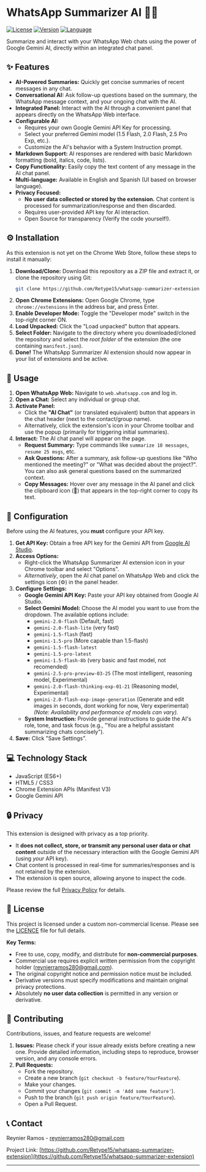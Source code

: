 # WhatsApp Summarizer AI 💬🧠

[![License](https://img.shields.io/badge/License-Custom%20Non--Commercial-blue.svg)](LICENCE) <!-- Consider updating if you choose a standard license -->
[![Version](https://img.shields.io/badge/Version-0.4.12-brightgreen.svg)](manifest.json) <!-- Update version manually -->
[![Language](https://img.shields.io/badge/Language-EN%20%7C%20ES-orange.svg)](_locales/)

Summarize and interact with your WhatsApp Web chats using the power of Google Gemini AI, directly within an integrated chat panel.

<!-- Optional: Add a screenshot or GIF here -->
<!-- ![Extension Screenshot](link/to/your/screenshot.png) -->

## ✨ Features

*   **AI-Powered Summaries:** Quickly get concise summaries of recent messages in any chat.
*   **Conversational AI:** Ask follow-up questions based on the summary, the WhatsApp message context, and your ongoing chat with the AI.
*   **Integrated Panel:** Interact with the AI through a convenient panel that appears directly on the WhatsApp Web interface.
*   **Configurable AI:**
    *   Requires your own Google Gemini API Key for processing.
    *   Select your preferred Gemini model (1.5 Flash, 2.0 Flash, 2.5 Pro Exp, etc.).
    *   Customize the AI's behavior with a System Instruction prompt.
*   **Markdown Support:** AI responses are rendered with basic Markdown formatting (bold, italics, code, lists).
*   **Copy Functionality:** Easily copy the text content of any message in the AI chat panel.
*   **Multi-language:** Available in English and Spanish (UI based on browser language).
*   **Privacy Focused:**
    *   **No user data collected or stored by the extension.** Chat content is processed for summarization/response and then discarded.
    *   Requires user-provided API key for AI interaction.
    *   Open Source for transparency (Verify the code yourself!).

## ⚙️ Installation

As this extension is not yet on the Chrome Web Store, follow these steps to install it manually:

1.  **Download/Clone:** Download this repository as a ZIP file and extract it, or clone the repository using Git:
    ```bash
    git clone https://github.com/Retype15/whatsapp-summarizer-extension.git
    ```
2.  **Open Chrome Extensions:** Open Google Chrome, type `chrome://extensions` in the address bar, and press Enter.
3.  **Enable Developer Mode:** Toggle the "Developer mode" switch in the top-right corner ON.
4.  **Load Unpacked:** Click the "Load unpacked" button that appears.
5.  **Select Folder:** Navigate to the directory where you downloaded/cloned the repository and select the *root folder* of the extension (the one containing `manifest.json`).
6.  **Done!** The WhatsApp Summarizer AI extension should now appear in your list of extensions and be active.

## 🚀 Usage

1.  **Open WhatsApp Web:** Navigate to `web.whatsapp.com` and log in.
2.  **Open a Chat:** Select any individual or group chat.
3.  **Activate Panel:**
    *   Click the **"AI Chat"** (or translated equivalent) button that appears in the chat header (next to the contact/group name).
    *   Alternatively, click the extension's icon in your Chrome toolbar and use the popup (primarily for triggering initial summaries).
4.  **Interact:** The AI chat panel will appear on the page.
    *   **Request Summary:** Type commands like `summarize 10 messages`, `resume 25 msgs`, etc.
    *   **Ask Questions:** After a summary, ask follow-up questions like "Who mentioned the meeting?" or "What was decided about the project?". You can also ask general questions based on the summarized context.
    *   **Copy Messages:** Hover over any message in the AI panel and click the clipboard icon (📄) that appears in the top-right corner to copy its text.

## 🔧 Configuration

Before using the AI features, you **must** configure your API key.

1.  **Get API Key:** Obtain a free API key for the Gemini API from [Google AI Studio](https://aistudio.google.com/app/apikey).
2.  **Access Options:**
    *   Right-click the WhatsApp Summarizer AI extension icon in your Chrome toolbar and select "Options".
    *   *Alternatively*, open the AI chat panel on WhatsApp Web and click the settings icon (⚙️) in the panel header.
3.  **Configure Settings:**
    *   **Google Gemini API Key:** Paste your API key obtained from Google AI Studio.
    *   **Select Gemini Model:** Choose the AI model you want to use from the dropdown. The available options include:
        *   `gemini-2.0-flash` (Default, fast)
        *   `gemini-2.0-flash-lite` (very fast)
        *   `gemini-1.5-flash` (fast)
        *   `gemini-1.5-pro` (More capable than 1.5-flash)
        *   `gemini-1.5-flash-latest`
        *   `gemini-1.5-pro-latest`
        *   `gemini-1.5-flash-8b` (very basic and fast model, not recomended)
        *   `gemini-2.5-pro-preview-03-25` (The most intelligent, reasoning model, Experimental)
        *   `gemini-2.0-flash-thinking-exp-01-21` (Reasoning model, Experimental)
        *   `gemini-2.0-flash-exp-image-generation` (Generate and edit images in seconds, dont working for now, Very experimental)
        *(Note: Availability and performance of models can vary).*
    *   **System Instruction:** Provide general instructions to guide the AI's role, tone, and task focus (e.g., "You are a helpful assistant summarizing chats concisely").
4.  **Save:** Click "Save Settings".

## 💻 Technology Stack

*   JavaScript (ES6+)
*   HTML5 / CSS3
*   Chrome Extension APIs (Manifest V3)
*   Google Gemini API

## 🔒 Privacy

This extension is designed with privacy as a top priority.
*   It **does not collect, store, or transmit any personal user data or chat content** outside of the necessary interaction with the Google Gemini API (using *your* API key).
*   Chat content is processed in real-time for summaries/responses and is not retained by the extension.
*   The extension is open source, allowing anyone to inspect the code.

Please review the full [Privacy Policy](PRIVACY_POLICY.md) for details.

## 📄 License

This project is licensed under a custom non-commercial license. Please see the [LICENCE](https://github.com/Retype15/whatsapp-summarizer-extension?tab=License-1-ov-file) file for full details.

**Key Terms:**
*   Free to use, copy, modify, and distribute for **non-commercial purposes**.
*   Commercial use requires explicit written permission from the copyright holder ([reynierramos280@gmail.com](mailto:reynierramos280@gmail.com)).
*   The original copyright notice and permission notice must be included.
*   Derivative versions must specify modifications and maintain original privacy protections.
*   Absolutely **no user data collection** is permitted in any version or derivative.

## 🤝 Contributing

Contributions, issues, and feature requests are welcome!

1.  **Issues:** Please check if your issue already exists before creating a new one. Provide detailed information, including steps to reproduce, browser version, and any console errors.
2.  **Pull Requests:**
    *   Fork the repository.
    *   Create a new branch (`git checkout -b feature/YourFeature`).
    *   Make your changes.
    *   Commit your changes (`git commit -m 'Add some feature'`).
    *   Push to the branch (`git push origin feature/YourFeature`).
    *   Open a Pull Request.

## 📞 Contact

Reynier Ramos - [reynierramos280@gmail.com](mailto:reynierramos280@gmail.com)

Project Link: [https://github.com/Retype15/whatsapp-summarizer-extension](https://github.com/Retype15/whatsapp-summarizer-extension)

---